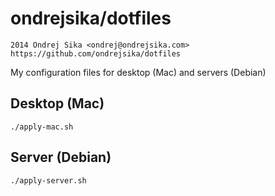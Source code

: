 # ondrejsika/dotfiles

    2014 Ondrej Sika <ondrej@ondrejsika.com>
    https://github.com/ondrejsika/dotfiles

My configuration files for desktop (Mac) and servers (Debian)


## Desktop (Mac)

```
./apply-mac.sh
```

## Server (Debian)

```
./apply-server.sh
```
